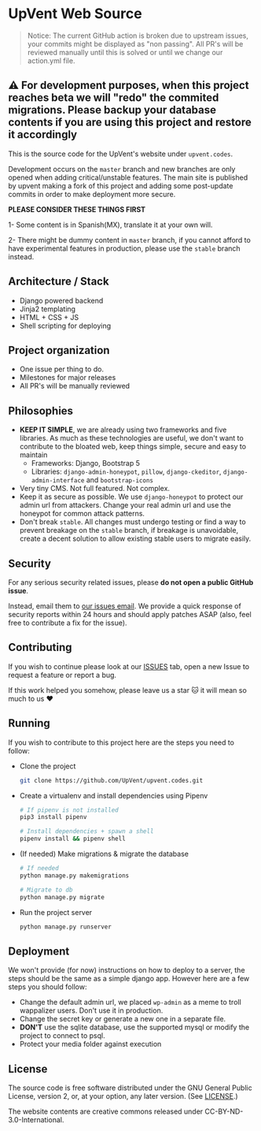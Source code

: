 # UpVent Web Source

> Notice: The current GitHub action is broken due to upstream issues, your commits might be displayed as "non passing".  All PR's will be reviewed manually until this is solved or until we change our action.yml file.

## :warning: For development purposes, when this project reaches beta we will "redo" the commited migrations. Please backup your database contents if you are using this project and restore it accordingly

This is the source code for the UpVent's website under `upvent.codes`.

Development occurs on the `master` branch and new branches are only opened when adding critical/unstable features. The main site is published by upvent making a fork of this project and adding some post-update commits in order to make deployment more secure.



**PLEASE CONSIDER THESE THINGS FIRST**

1- Some content is in Spanish(MX), translate it at your own will.

2- There might be dummy content in `master` branch, if you cannot afford to have experimental features in production, please use the `stable` branch instead.

## Architecture / Stack

* Django powered backend
* Jinja2 templating
* HTML + CSS + JS
* Shell scripting for deploying

## Project organization

- One issue per thing to do.
- Milestones for major releases
- All PR's will be manually reviewed

## Philosophies

- **KEEP IT SIMPLE**, we are already using two frameworks and five libraries. As much as these technologies are useful, we don't want to contribute to the bloated web, keep things simple, secure and easy to maintain
  - Frameworks: Django, Bootstrap 5
  - Libraries: `django-admin-honeypot`, `pillow`, `django-ckeditor`, `django-admin-interface` and `bootstrap-icons`
- Very tiny CMS. Not full featured. Not complex.
- Keep it as secure as possible. We use `django-honeypot` to protect our admin url from attackers. Change your real admin url and use the honeypot for common attack patterns.
- Don't break `stable`. All changes must undergo testing or find a way to prevent breakage on the `stable` branch, if breakage is unavoidable, create a decent solution to allow existing stable users to migrate easily.



## Security

For any serious security related issues, please **do not open a public GitHub issue**. 

Instead, email them to [our issues email](mailto:upventmx@gmail.com). We provide a quick response of security reports within 24 hours and should apply patches ASAP (also, feel free to contribute a fix for the issue).

## Contributing 

If you wish to continue please look at our [ISSUES](https://github.com/UpVent/upvent.codes/issues) tab, open a new Issue to request a feature or report a bug.

If this work helped you somehow, please leave us a star :cat: it will mean so much to us :heart:



## Running

If you wish to contribute to this project here are the steps you need to follow:

- Clone the project

  ```bash
  git clone https://github.com/UpVent/upvent.codes.git
  ```

- Create a virtualenv and install dependencies using Pipenv

  ```bash
  # If pipenv is not installed
  pip3 install pipenv
  
  # Install dependencies + spawn a shell
  pipenv install && pipenv shell
  ```

- (If needed) Make migrations & migrate the database

  ```bash
  # If needed
  python manage.py makemigrations
  
  # Migrate to db
  python manage.py migrate
  ```

- Run the project server

  ```bash
  python manage.py runserver
  ```



## Deployment

We won't provide  (for now) instructions on how to deploy to a server, the steps should be the same as a simple django app. However here are a few steps you should follow:

- Change the default admin url, we placed `wp-admin` as a meme to troll wappalizer users. Don't use it in production.
- Change the secret key or generate a new one in a separate file.
- **DON'T** use the sqlite database, use the supported mysql or modify the project to connect to psql.
- Protect your media folder against execution

## License

The source code is free software distributed under the GNU General Public License, version 2, or, at your option, any later version. (See [LICENSE](https://github.com/UpVent/upvent.codes/blob/master/LICENSE).)

The website contents are creative commons released under CC-BY-ND-3.0-International.

